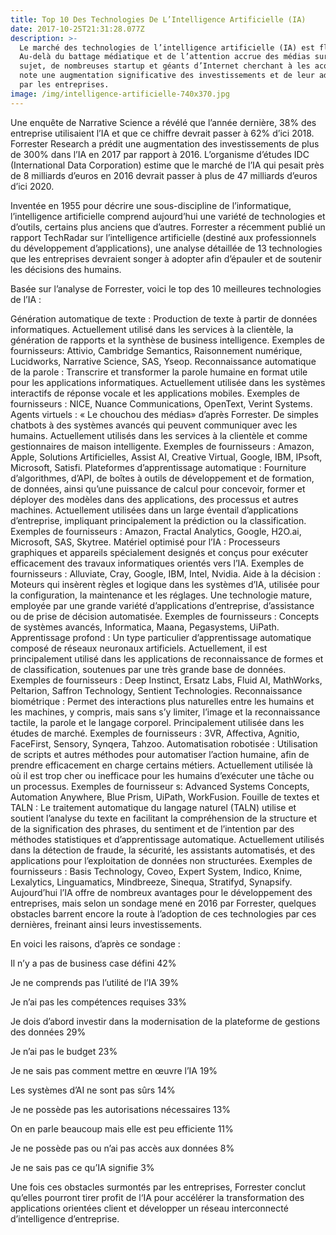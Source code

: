 ```yaml
---
title: Top 10 Des Technologies De L’Intelligence Artificielle (IA)
date: 2017-10-25T21:31:28.077Z
description: >-
  Le marché des technologies de l’intelligence artificielle (IA) est florissant.
  Au-delà du battage médiatique et de l’attention accrue des médias sur le
  sujet, de nombreuses startup et géants d’Internet cherchant à les acquérir, on
  note une augmentation significative des investissements et de leur adoption
  par les entreprises.
image: /img/intelligence-artificielle-740x370.jpg
---
```

Une enquête de Narrative Science a révélé que l’année dernière, 38% des entreprise utilisaient l’IA et que ce chiffre devrait passer à 62% d’ici 2018. Forrester Research a prédit une augmentation des investissements de plus de 300% dans l’IA en 2017 par rapport à 2016. L’organisme d’études IDC (International Data Corporation) estime que le marché de l’IA qui pesait près de 8 milliards d’euros en 2016 devrait passer à plus de 47 milliards d’euros d’ici 2020.


Inventée en 1955 pour décrire une sous-discipline de l’informatique, l’intelligence artificielle comprend aujourd’hui une variété de technologies et d’outils, certains plus anciens que d’autres. Forrester a récemment publié un rapport TechRadar sur l’intelligence artificielle (destiné aux professionnels du développement d’applications), une analyse détaillée de 13 technologies que les entreprises devraient songer à adopter afin d’épauler et de soutenir les décisions des humains.

Basée sur l’analyse de Forrester, voici le top des 10 meilleures technologies de l’IA :

Génération automatique de texte : Production de texte à partir de données informatiques. Actuellement utilisé dans les services à la clientèle, la génération de rapports et la synthèse de business intelligence. Exemples de fournisseurs: Attivio, Cambridge Semantics, Raisonnement numérique, Lucidworks, Narrative Science, SAS, Yseop. 
Reconnaissance automatique de la parole : Transcrire et transformer la parole humaine en format utile pour les applications informatiques. Actuellement utilisée dans les systèmes interactifs de réponse vocale et les applications mobiles. Exemples de fournisseurs : NICE, Nuance Communications, OpenText, Verint Systems.
Agents virtuels : « Le chouchou des médias» d’après Forrester. De simples chatbots à des systèmes avancés qui peuvent communiquer avec les humains. Actuellement utilisés dans les services à la clientèle et comme gestionnaires de maison intelligente. Exemples de fournisseurs : Amazon, Apple, Solutions Artificielles, Assist AI, Creative Virtual, Google, IBM, IPsoft, Microsoft, Satisfi.
Plateformes d’apprentissage automatique : Fourniture d’algorithmes, d’API, de boîtes à outils de développement et de formation, de données, ainsi qu’une puissance de calcul pour concevoir, former et déployer des modèles dans des applications, des processus et autres machines. Actuellement utilisées dans un large éventail d’applications d’entreprise, impliquant principalement la prédiction ou la classification. Exemples de fournisseurs : Amazon, Fractal Analytics, Google, H2O.ai, Microsoft, SAS, Skytree.
Matériel optimisé pour l’IA : Processeurs graphiques et appareils spécialement designés et conçus pour exécuter efficacement des travaux informatiques orientés vers l’IA. Exemples de fournisseurs : Alluviate, Cray, Google, IBM, Intel, Nvidia.
Aide à la décision : Moteurs qui insèrent règles et logique dans les systèmes d’IA, utilisée pour la configuration, la maintenance et les réglages. Une technologie mature, employée par une grande variété d’applications d’entreprise, d’assistance ou de prise de décision automatisée. Exemples de fournisseurs : Concepts de systèmes avancés, Informatica, Maana, Pegasystems, UiPath.
Apprentissage profond : Un type particulier d’apprentissage automatique composé de réseaux neuronaux artificiels. Actuellement, il est principalement utilisé dans les applications de reconnaissance de formes et de classification, soutenues par une très grande base de données. Exemples de fournisseurs : Deep Instinct, Ersatz Labs, Fluid AI, MathWorks, Peltarion, Saffron Technology, Sentient Technologies.
Reconnaissance biométrique : Permet des interactions plus naturelles entre les humains et les machines, y compris, mais sans s’y limiter, l’image et la reconnaissance tactile, la parole et le langage corporel. Principalement utilisée dans les études de marché. Exemples de fournisseurs : 3VR, Affectiva, Agnitio, FaceFirst, Sensory, Synqera, Tahzoo.
Automatisation robotisée : Utilisation de scripts et autres méthodes pour automatiser l’action humaine, afin de prendre efficacement en charge certains métiers. Actuellement utilisée là où il est trop cher ou inefficace pour les humains d’exécuter une tâche ou un processus. Exemples de fournisseur s: Advanced Systems Concepts, Automation Anywhere, Blue Prism, UiPath, WorkFusion.
Fouille de textes et TALN : Le traitement automatique du langage naturel (TALN) utilise et soutient l’analyse du texte en facilitant la compréhension de la structure et de la signification des phrases, du sentiment et de l’intention par des méthodes statistiques et d’apprentissage automatique. Actuellement utilisés dans la détection de fraude, la sécurité, les assistants automatisés, et des applications pour l’exploitation de données non structurées. Exemples de fournisseurs : Basis Technology, Coveo, Expert System, Indico, Knime, Lexalytics, Linguamatics, Mindbreeze, Sinequa, Stratifyd, Synapsify.
Aujourd’hui l’IA offre de nombreux avantages pour le développement des entreprises, mais selon un sondage mené en 2016 par Forrester, quelques obstacles barrent encore la route à l’adoption de ces technologies par ces dernières, freinant ainsi leurs investissements.

En voici les raisons, d’après ce sondage :

Il n’y a pas de business case défini                       42%

Je ne comprends pas l’utilité de l’IA                      39%

Je n’ai pas les compétences requises                       33%

Je dois d’abord investir dans la modernisation 
de la plateforme de gestions des données                   29%

Je n’ai pas le budget                                      23%

Je ne sais pas comment mettre en œuvre l’IA                19%

Les systèmes d’AI ne sont pas sûrs                         14%

Je ne possède pas les autorisations nécessaires            13%

On en parle beaucoup mais elle est peu efficiente          11%

Je ne possède pas ou n’ai pas accès aux données            8%

Je ne sais pas ce qu’IA signifie                           3%

Une fois ces obstacles surmontés par les entreprises,  Forrester conclut qu’elles pourront tirer profit de l‘IA pour accélérer la transformation des applications orientées client et développer un réseau interconnecté d’intelligence d’entreprise.
